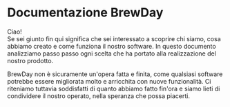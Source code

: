 # Documentazione BrewDay

Ciao!  
Se sei giunto fin qui significa che sei interessato a scoprire chi siamo, 
cosa abbiamo creato e come funziona il nostro software. In questo documento analizziamo 
passo passo ogni scelta che ha portato alla realizzazione del nostro prodotto.

BrewDay non è sicuramente un'opera fatta e finita, come qualsiasi software 
potrebbe essere migliorata molto e arricchita con nuove funzionalità. 
Ci riteniamo tuttavia soddisfatti di quanto abbiamo fatto fin'ora e 
siamo lieti di condividere il nostro operato, nella speranza che possa piacerti.

